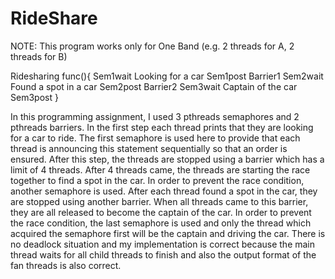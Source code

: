# RideShare

NOTE: This program works only for One Band (e.g. 2 threads for A, 2 threads for B)

Ridesharing func(){
    Sem1wait
    Looking for a car
    Sem1post
    Barrier1
    Sem2wait
    Found a spot in a car
    Sem2post
    Barrier2
    Sem3wait
    Captain of the car
    Sem3post
}


In this programming assignment, I used 3 pthreads semaphores and 2 pthreads barriers. In the first step each thread prints that they are looking for a car to ride. The first semaphore is used here to provide that each thread is announcing this statement sequentially so that an order is ensured. After this step, the threads are stopped using a barrier which has a limit of 4 threads. After 4 threads came, the threads are starting the race together to find a spot in the car. In order to prevent the race condition, another semaphore is used. After each thread found a spot in the car, they are stopped using another barrier. When all threads came to this barrier, they are all released to become the captain of the car. In order to prevent the race condition, the last semaphore is used and only the thread which acquired the semaphore first will be the captain and driving the car. There is no deadlock situation and my implementation is correct because the main thread waits for all child threads to finish and also the output format of the fan threads is also correct.
